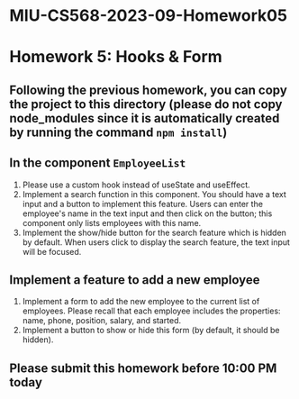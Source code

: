 # MIU-CS568-2023-09-Homework05
# Homework 5: Hooks & Form
## Following the previous homework, you can copy the project to this directory (please do not copy node_modules since it is automatically created by running the command `npm install`)
## In the component `EmployeeList`
1. Please use a custom hook instead of useState and useEffect.
2. Implement a search function in this component. You should have a text input and a button to implement this feature. Users can enter the employee's name in the text input and then click on the button; this component only lists employees with this name.
3. Implement the show/hide button for the search feature which is hidden by default. When users click to display the search feature, the text input will be focused.
## Implement a feature to add a new employee
1. Implement a form to add the new employee to the current list of employees. Please recall that each employee includes the properties: name, phone, position, salary, and started.
2. Implement a button to show or hide this form (by default, it should be hidden).

## Please submit this homework before 10:00 PM today
